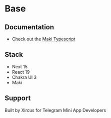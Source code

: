 # Base

## Documentation
- Check out the [Maki Typescript](https://maki-ts-docs.pages.dev/)

## Stack
- Next 15
- React 19
- Chakra UI 3
- Maki

## Support
Built by Xircus for Telegram Mini App Developers